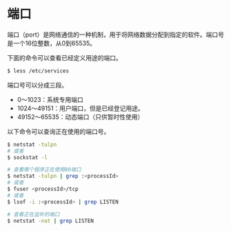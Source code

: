# 端口

端口（port）是网络通信的一种机制，用于将网络数据分配到指定的软件。端口号是一个16位整数，从0到65535。

下面的命令可以查看已经定义用途的端口。

```bash
$ less /etc/services
```

端口号可以分成三段。

- 0～1023：系统专用端口
- 1024～49151：用户端口，但是已经登记用途。
- 49152～65535：动态端口（只供暂时性使用）

以下命令可以查询正在使用的端口号。

```bash
$ netstat -tulpn
# 或者
$ sockstat -l

# 查看哪个程序正在使用80端口
$ netstat -tulpn | grep :<processId>
# 或者
$ fuser <processId>/tcp
# 或者
$ lsof -i :<processId> | grep LISTEN

# 查看正在监听的端口
$ netstat -nat | grep LISTEN
```


